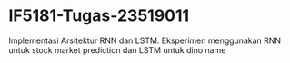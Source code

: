 # IF5181-Tugas-23519011
Implementasi Arsitektur RNN dan LSTM. Eksperimen menggunakan RNN untuk stock market prediction dan LSTM untuk dino name 
